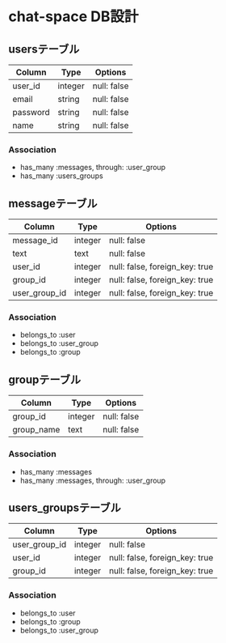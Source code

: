 

# chat-space DB設計
## usersテーブル
|Column|Type|Options|
|------|----|-------|
|user_id|integer|null: false
|email|string|null: false|
|password|string|null: false|
|name|string|null: false|
### Association
- has_many  :messages,  through:  :user_group
- has_many :users_groups

## messageテーブル
|Column|Type|Options|
|------|----|-------|
|message_id|integer|null: false
|text|text|null: false|
|user_id|integer|null: false, foreign_key: true|
|group_id|integer|null: false, foreign_key: true|
|user_group_id|integer|null: false, foreign_key: true|
### Association
- belongs_to :user
- belongs_to :user_group
- belongs_to :group

## groupテーブル
|Column|Type|Options|
|------|----|-------|
|group_id|integer|null: false
|group_name|text|null: false|
### Association
- has_many :messages
- has_many  :messages,  through:  :user_group

## users_groupsテーブル
|Column|Type|Options|
|------|----|-------|
|user_group_id|integer|null: false
|user_id|integer|null: false, foreign_key: true|
|group_id|integer|null: false, foreign_key: true|
### Association
- belongs_to :user
- belongs_to :group
- belongs_to :user_group

